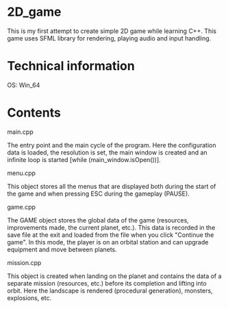 # 2D_game
This is my first attempt to create simple 2D game while learning C++. This game uses SFML library for rendering, playing audio and input handling.

# Technical information
OS: Win_64

# Contents
main.cpp

The entry point and the main cycle of the program. Here the configuration data is loaded, the resolution is set, the main window is created and an infinite loop is started [while (main_window.isOpen())].

menu.cpp

This object stores all the menus that are displayed both during the start of the game and when pressing ESC during the gameplay (PAUSE).

game.cpp

The GAME object stores the global data of the game (resources, improvements made, the current planet, etc.). This data is recorded in the save file at the exit and loaded from the file when you click "Continue the game".
In this mode, the player is on an orbital station and can upgrade equipment and move between planets.

mission.cpp

This object is created when landing on the planet and contains the data of a separate mission (resources, etc.) before its completion and lifting into orbit. Here the landscape is rendered (procedural generation), monsters, explosions, etc.
